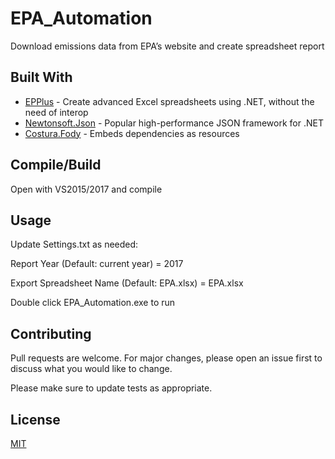 # EPA_Automation

Download emissions data from EPA’s website and create spreadsheet report

## Built With

* [EPPlus](https://github.com/JanKallman/EPPlus) - Create advanced Excel spreadsheets using .NET, without the need of interop
* [Newtonsoft.Json](https://www.newtonsoft.com/json) - Popular high-performance JSON framework for .NET
* [Costura.Fody](https://github.com/Fody/Costura) - Embeds dependencies as resources

## Compile/Build

Open with VS2015/2017 and compile

## Usage

Update Settings.txt as needed:

Report Year (Default: current year) = 2017

Export Spreadsheet Name (Default: EPA.xlsx) = EPA.xlsx


Double click EPA_Automation.exe to run

## Contributing

Pull requests are welcome. For major changes, please open an issue first to discuss what you would like to change.

Please make sure to update tests as appropriate.

## License
[MIT](https://choosealicense.com/licenses/mit/)
